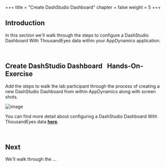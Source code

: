 +++
title = "Create DashStudio Dashboard"
chapter = false
weight = 5
+++

## Introduction

In this section we'll walk through the steps to configure a DashStudio Dashboard With ThousandEyes data within your AppDynamics application.


<br>


## Create DashStudio Dashboard &nbsp;<span style="color: #143c76;"><i class='fas fa-cog fa-spin fa-sm'></i></span>&nbsp;Hands-On-Exercise&nbsp;<span style="color: #143c76;"><i class='fas fa-cog fa-spin fa-sm'></i></span>

Add the steps to walk the lab participant through the process of creating a new DashStudio Dashboard from within AppDynamics along with screen shots.

![image](/images/20_config_overview/example-image.png)

You can find more detail about configuring a DashStudio Dashboard With ThousandEyes data <a href="https://docs.appdynamics.com/appd/23.x/latest/en/appdynamics-essentials/dashboards-and-reports/dash-studio/thousandeyes-integration-with-appdynamics/configure-the-thousandeyes-dashboard" target="_blank">**here**</a>.

<br>


## Next <span style="color: #143c76;"><i class='fas fa-cog fa-spin fa-sm'></i></span>&nbsp;

We'll walk through the ...

<br>
